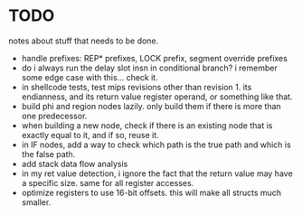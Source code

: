 # TODO
notes about stuff that needs to be done.

- handle prefixes: REP* prefixes, LOCK prefix, segment override prefixes
- do i always run the delay slot insn in conditional branch? i remember some edge case with this... check it.
- in shellcode tests, test mips revisions other than revision 1.
  its endianness, and its return value register operand, or something like that.
- build phi and region nodes lazily. only build them if there is more than one predecessor.
- when building a new node, check if there is an existing node that is exactly equal to it, and if so, reuse it.
- in IF nodes, add a way to check which path is the true path and which is the false path.
- add stack data flow analysis
- in my ret value detection, i ignore the fact that the return value may have a specific size. same for all
  register accesses.
- optimize registers to use 16-bit offsets. this will make all structs much smaller.
